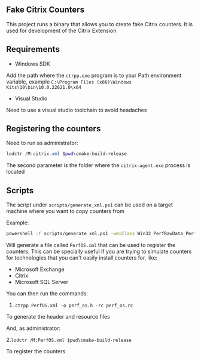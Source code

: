 ## Fake Citrix Counters


This project runs a binary that allows you to create fake Citrix counters. 
It is used for development of the Citrix Extension

## Requirements

* Windows SDK

Add the path where the `ctrpp.exe` program is to your Path environment variable, example `C:\Program Files (x86)\Windows Kits\10\bin\10.0.22621.0\x64` 

* Visual Studio

Need to use a visual studio toolchain to avoid headaches

## Registering the counters

Need to run as administrator:

```powershell
lodctr /M:citrix.xml $pwd\cmake-build-release
```

The second parameter is the folder where the `citrix-agent.exe` process is located

## Scripts

The script under `scripts/generate_xml.ps1` can be used on a target machine where you want to copy counters from

Example:

```bash
powershell -f scripts/generate_xml.ps1 -wmiClass Win32_PerfRawData_PerfOS_Processor
```

Will generate a file called `PerfOS.xml` that can be used to register the counters.
This can be specially useful if you are trying to simulate counters for technologies that you can't easily install counters for, like:

* Microsoft Exchange
* Citrix
* Microsoft SQL Server

You can then run the commands:

1. `ctrpp PerfOS.xml -o perf_os.h -rc perf_os.rc`

To generate the header and resource files

And, as administrator:

2.`lodctr /M:PerfOS.xml $pwd\cmake-build-release`

To register the counters